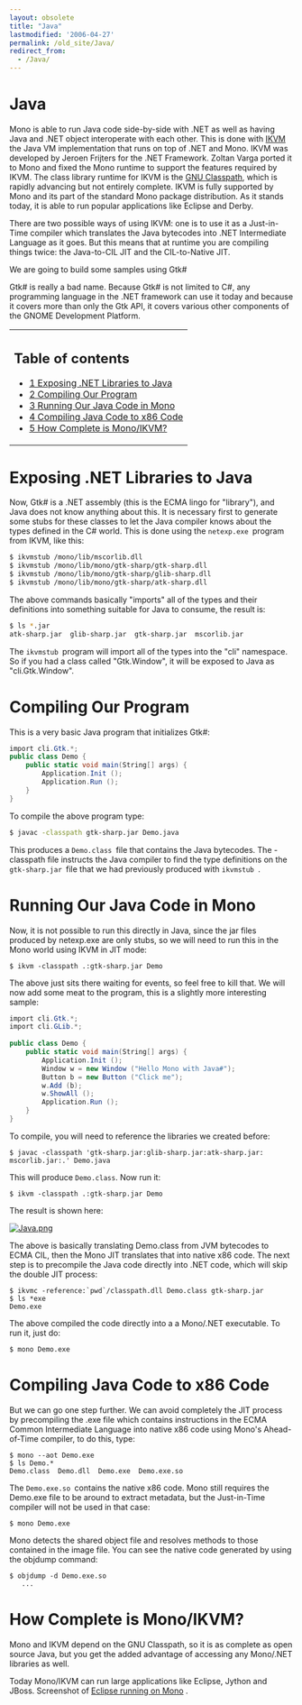 ```yaml
---
layout: obsolete
title: "Java"
lastmodified: '2006-04-27'
permalink: /old_site/Java/
redirect_from:
  - /Java/
---
```


Java
====

Mono is able to run Java code side-by-side with .NET as well as having Java and .NET object interoperate with each other. This is done with [IKVM](http://www.ikvm.net) the Java VM implementation that runs on top of .NET and Mono. IKVM was developed by Jeroen Frijters for the .NET Framework. Zoltan Varga ported it to Mono and fixed the Mono runtime to support the features required by IKVM. The class library runtime for IKVM is the [GNU Classpath](http://www.gnu.org/software/classpath/classpath.html), which is rapidly advancing but not entirely complete. IKVM is fully supported by Mono and its part of the standard Mono package distribution. As it stands today, it is able to run popular applications like Eclipse and Derby.

There are two possible ways of using IKVM: one is to use it as a Just-in-Time compiler which translates the Java bytecodes into .NET Intermediate Language as it goes. But this means that at runtime you are compiling things twice: the Java-to-CIL JIT and the CIL-to-Native JIT.

We are going to build some samples using Gtk\#

Gtk\# is really a bad name. Because Gtk\# is not limited to C\#, any programming language in the .NET framework can use it today and because it covers more than only the Gtk API, it covers various other components of the GNOME Development Platform.

<table>
<col width="100%" />
<tbody>
<tr class="odd">
<td align="left"><h2>Table of contents</h2>
<ul>
<li><a href="#exposing-net-libraries-to-java">1 Exposing .NET Libraries to Java</a></li>
<li><a href="#compiling-our-program">2 Compiling Our Program</a></li>
<li><a href="#running-our-java-code-in-mono">3 Running Our Java Code in Mono</a></li>
<li><a href="#compiling-java-code-to-x86-code">4 Compiling Java Code to x86 Code</a></li>
<li><a href="#how-complete-is-monoikvm">5 How Complete is Mono/IKVM?</a></li>
</ul></td>
</tr>
</tbody>
</table>

Exposing .NET Libraries to Java
===============================

Now, Gtk\# is a .NET assembly (this is the ECMA lingo for "library"), and Java does not know anything about this. It is necessary first to generate some stubs for these classes to let the Java compiler knows about the types defined in the C\# world. This is done using the `netexp.exe `program from IKVM, like this:

``` bash
$ ikvmstub /mono/lib/mscorlib.dll
$ ikvmstub /mono/lib/mono/gtk-sharp/gtk-sharp.dll
$ ikvmstub /mono/lib/mono/gtk-sharp/glib-sharp.dll
$ ikvmstub /mono/lib/mono/gtk-sharp/atk-sharp.dll
```

The above commands basically "imports" all of the types and their definitions into something suitable for Java to consume, the result is:

``` bash
$ ls *.jar
atk-sharp.jar  glib-sharp.jar  gtk-sharp.jar  mscorlib.jar
```

The `ikvmstub `program will import all of the types into the "cli" namespace. So if you had a class called "Gtk.Window", it will be exposed to Java as "cli.Gtk.Window".

Compiling Our Program
=====================

This is a very basic Java program that initializes Gtk\#:

``` csharp
import cli.Gtk.*;
public class Demo {
    public static void main(String[] args) {
        Application.Init ();
        Application.Run ();
    }
}
```

To compile the above program type:

``` bash
$ javac -classpath gtk-sharp.jar Demo.java
```

This produces a `Demo.class `file that contains the Java bytecodes. The -classpath file instructs the Java compiler to find the type definitions on the `gtk-sharp.jar `file that we had previously produced with `ikvmstub `.

Running Our Java Code in Mono
=============================

Now, it is not possible to run this directly in Java, since the jar files produced by netexp.exe are only stubs, so we will need to run this in the Mono world using IKVM in JIT mode:

    $ ikvm -classpath .:gtk-sharp.jar Demo

The above just sits there waiting for events, so feel free to kill that. We will now add some meat to the program, this is a slightly more interesting sample:

``` csharp
import cli.Gtk.*;
import cli.GLib.*;
 
public class Demo {
    public static void main(String[] args) {
        Application.Init ();
        Window w = new Window ("Hello Mono with Java#");
        Button b = new Button ("Click me");
        w.Add (b);
        w.ShowAll ();
        Application.Run ();
    }
}
```

To compile, you will need to reference the libraries we created before:

    $ javac -classpath 'gtk-sharp.jar:glib-sharp.jar:atk-sharp.jar:
    mscorlib.jar:.' Demo.java

This will produce `Demo.class`. Now run it:

    $ ikvm -classpath .:gtk-sharp.jar Demo

The result is shown here:

[![Java.png]({{site.github.url}}/old_site/images/2/26/Java.png)]({{site.github.url}}/old_site/images/2/26/Java.png)

The above is basically translating Demo.class from JVM bytecodes to ECMA CIL, then the Mono JIT translates that into native x86 code. The next step is to precompile the Java code directly into .NET code, which will skip the double JIT process:

    $ ikvmc -reference:`pwd`/classpath.dll Demo.class gtk-sharp.jar
    $ ls *exe
    Demo.exe

The above compiled the code directly into a a Mono/.NET executable. To run it, just do:

    $ mono Demo.exe

Compiling Java Code to x86 Code
===============================

But we can go one step further. We can avoid completely the JIT process by precompiling the .exe file which contains instructions in the ECMA Common Intermediate Language into native x86 code using Mono's Ahead-of-Time compiler, to do this, type:

    $ mono --aot Demo.exe
    $ ls Demo.*
    Demo.class  Demo.dll  Demo.exe  Demo.exe.so

The `Demo.exe.so `contains the native x86 code. Mono still requires the Demo.exe file to be around to extract metadata, but the Just-in-Time compiler will not be used in that case:

    $ mono Demo.exe

Mono detects the shared object file and resolves methods to those contained in the image file. You can see the native code generated by using the objdump command:

    $ objdump -d Demo.exe.so
       ...

How Complete is Mono/IKVM?
==========================

Mono and IKVM depend on the GNU Classpath, so it is as complete as open source Java, but you get the added advantage of accessing any Mono/.NET libraries as well.

Today Mono/IKVM can run large applications like Eclipse, Jython and JBoss. Screenshot of [Eclipse running on Mono](http://primates.ximian.com/~miguel/images/eclipse-mono.png) .


